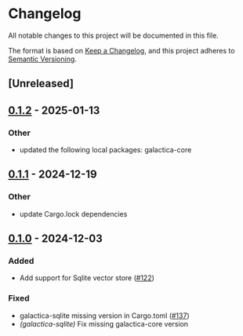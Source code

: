 # Changelog

All notable changes to this project will be documented in this file.

The format is based on [Keep a Changelog](https://keepachangelog.com/en/1.0.0/),
and this project adheres to [Semantic Versioning](https://semver.org/spec/v2.0.0.html).

## [Unreleased]

## [0.1.2](https://github.com/OFFICIALDBLR/galactica/compare/galactica-sqlite-v0.1.1...galactica-sqlite-v0.1.2) - 2025-01-13

### Other

- updated the following local packages: galactica-core

## [0.1.1](https://github.com/OFFICIALDBLR/galactica/compare/galactica-sqlite-v0.1.0...galactica-sqlite-v0.1.1) - 2024-12-19

### Other

- update Cargo.lock dependencies

## [0.1.0](https://github.com/OFFICIALDBLR/galactica/releases/tag/galactica-sqlite-v0.1.0) - 2024-12-03

### Added

- Add support for Sqlite vector store ([#122](https://github.com/OFFICIALDBLR/galactica/pull/122))

### Fixed

- galactica-sqlite missing version in Cargo.toml ([#137](https://github.com/OFFICIALDBLR/galactica/pull/137))
- *(galactica-sqlite)* Fix missing galactica-core version
